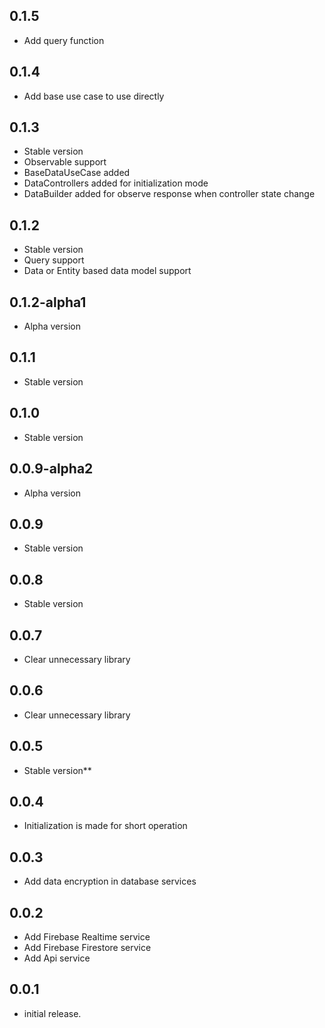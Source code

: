 ## 0.1.5

* Add query function

## 0.1.4

* Add base use case to use directly

## 0.1.3

* Stable version
* Observable support
* BaseDataUseCase added
* DataControllers added for initialization mode
* DataBuilder added for observe response when controller state change

## 0.1.2

* Stable version
* Query support
* Data or Entity based data model support

## 0.1.2-alpha1

* Alpha version

## 0.1.1

* Stable version

## 0.1.0

* Stable version

## 0.0.9-alpha2

* Alpha version

## 0.0.9

* Stable version

## 0.0.8

* Stable version

## 0.0.7

* Clear unnecessary library

## 0.0.6

* Clear unnecessary library

## 0.0.5

* Stable version**

## 0.0.4

* Initialization is made for short operation

## 0.0.3

* Add data encryption in database services

## 0.0.2

* Add Firebase Realtime service
* Add Firebase Firestore service
* Add Api service

## 0.0.1

* initial release.

